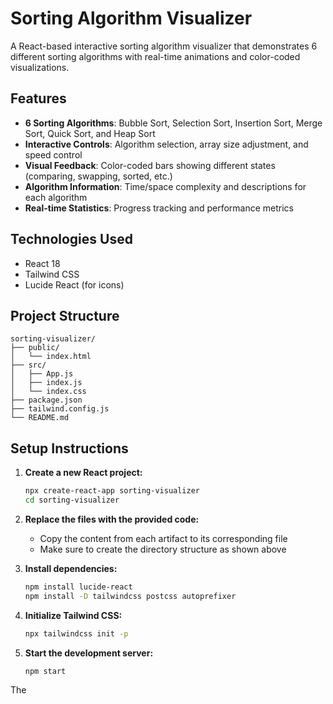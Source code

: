 # Sorting Algorithm Visualizer

A React-based interactive sorting algorithm visualizer that demonstrates 6 different sorting algorithms with real-time animations and color-coded visualizations.

## Features

- **6 Sorting Algorithms**: Bubble Sort, Selection Sort, Insertion Sort, Merge Sort, Quick Sort, and Heap Sort
- **Interactive Controls**: Algorithm selection, array size adjustment, and speed control
- **Visual Feedback**: Color-coded bars showing different states (comparing, swapping, sorted, etc.)
- **Algorithm Information**: Time/space complexity and descriptions for each algorithm
- **Real-time Statistics**: Progress tracking and performance metrics

## Technologies Used

- React 18
- Tailwind CSS
- Lucide React (for icons)

## Project Structure

```
sorting-visualizer/
├── public/
│   └── index.html
├── src/
│   ├── App.js
│   ├── index.js
│   └── index.css
├── package.json
├── tailwind.config.js
└── README.md
```

## Setup Instructions

1. **Create a new React project:**
   ```bash
   npx create-react-app sorting-visualizer
   cd sorting-visualizer
   ```

2. **Replace the files with the provided code:**
   - Copy the content from each artifact to its corresponding file
   - Make sure to create the directory structure as shown above

3. **Install dependencies:**
   ```bash
   npm install lucide-react
   npm install -D tailwindcss postcss autoprefixer
   ```

4. **Initialize Tailwind CSS:**
   ```bash
   npx tailwindcss init -p
   ```

5. **Start the development server:**
   ```bash
   npm start
   ```

The